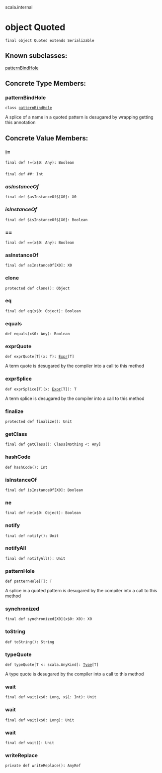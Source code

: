 scala.internal
# object Quoted

<pre><code class="language-scala" >final object Quoted extends Serializable</pre></code>
## Known subclasses:
<a href="./Quoted$/patternBindHole.md">patternBindHole</a>
## Concrete Type Members:
### patternBindHole
<pre><code class="language-scala" >class <a href="./Quoted$/patternBindHole.md">patternBindHole</a></pre></code>
A splice of a name in a quoted pattern is desugared by wrapping getting this annotation

## Concrete Value Members:
### !=
<pre><code class="language-scala" >final def !=(x$0: Any): Boolean</pre></code>

### ##
<pre><code class="language-scala" >final def ##: Int</pre></code>

### $asInstanceOf$
<pre><code class="language-scala" >final def $asInstanceOf$[X0]: X0</pre></code>

### $isInstanceOf$
<pre><code class="language-scala" >final def $isInstanceOf$[X0]: Boolean</pre></code>

### ==
<pre><code class="language-scala" >final def ==(x$0: Any): Boolean</pre></code>

### asInstanceOf
<pre><code class="language-scala" >final def asInstanceOf[X0]: X0</pre></code>

### clone
<pre><code class="language-scala" >protected def clone(): Object</pre></code>

### eq
<pre><code class="language-scala" >final def eq(x$0: Object): Boolean</pre></code>

### equals
<pre><code class="language-scala" >def equals(x$0: Any): Boolean</pre></code>

### exprQuote
<pre><code class="language-scala" >def exprQuote[T](x: T): <a href="../quoted/Expr.md">Expr</a>[T]</pre></code>
A term quote is desugared by the compiler into a call to this method

### exprSplice
<pre><code class="language-scala" >def exprSplice[T](x: <a href="../quoted/Expr.md">Expr</a>[T]): T</pre></code>
A term splice is desugared by the compiler into a call to this method

### finalize
<pre><code class="language-scala" >protected def finalize(): Unit</pre></code>

### getClass
<pre><code class="language-scala" >final def getClass(): Class[Nothing <: Any]</pre></code>

### hashCode
<pre><code class="language-scala" >def hashCode(): Int</pre></code>

### isInstanceOf
<pre><code class="language-scala" >final def isInstanceOf[X0]: Boolean</pre></code>

### ne
<pre><code class="language-scala" >final def ne(x$0: Object): Boolean</pre></code>

### notify
<pre><code class="language-scala" >final def notify(): Unit</pre></code>

### notifyAll
<pre><code class="language-scala" >final def notifyAll(): Unit</pre></code>

### patternHole
<pre><code class="language-scala" >def patternHole[T]: T</pre></code>
A splice in a quoted pattern is desugared by the compiler into a call to this method

### synchronized
<pre><code class="language-scala" >final def synchronized[X0](x$0: X0): X0</pre></code>

### toString
<pre><code class="language-scala" >def toString(): String</pre></code>

### typeQuote
<pre><code class="language-scala" >def typeQuote[T <: scala.AnyKind]: <a href="../quoted/Type.md">Type</a>[T]</pre></code>
A type quote is desugared by the compiler into a call to this method

### wait
<pre><code class="language-scala" >final def wait(x$0: Long, x$1: Int): Unit</pre></code>

### wait
<pre><code class="language-scala" >final def wait(x$0: Long): Unit</pre></code>

### wait
<pre><code class="language-scala" >final def wait(): Unit</pre></code>

### writeReplace
<pre><code class="language-scala" >private def writeReplace(): AnyRef</pre></code>


